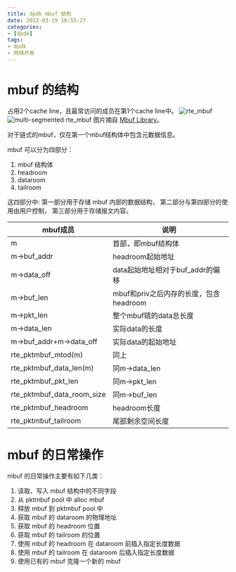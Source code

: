 ```yaml
---
title: dpdk mbuf 结构
date: 2022-03-19 10:55:27
categories:
- [dpdk]
tags:
- dpdk
- 网络开发
---
```


# mbuf 的结构
占用2个cache line，且最常访问的成员在第1个cache line中。
![rte_mbuf](../../../../../medias/images_0/dpdk_mbuf_结构_image-1.png)
![multi-segmented rte_mbuf](../../../../../medias/images_0/dpdk_mbuf_结构_image.png)
图片摘自 [Mbuf Library](https://doc.dpdk.org/guides/prog_guide/mbuf_lib.html)。

对于链式的mbuf，仅在第一个mbuf结构体中包含元数据信息。

mbuf 可以分为四部分：
1. mbuf 结构体
2. headroom
3. dataroom
4. tailroom

这四部分中:
    第一部分用于存储 mbuf 内部的数据结构，
    第二部分与第四部分的使用由用户控制，
    第三部分用于存储报文内容。

|mbuf成员                   |说明                                  |
|---------------------------|-------------------------------------|
|m	                        |首部，即mbuf结构体                    |
|m->buf_addr	            |headroom起始地址                      |
|m->data_off	            |data起始地址相对于buf_addr的偏移       |
|m->buf_len	                |mbuf和priv之后内存的长度，包含headroom  |
|m->pkt_len	                |整个mbuf链的data总长度                 |
|m->data_len	            |实际data的长度                         |
|m->buf_addr+m->data_off	|实际data的起始地址                      |
|rte_pktmbuf_mtod(m)	    |同上                                   |
|rte_pktmbuf_data_len(m)	|同m->data_len                          |
|rte_pktmbuf_pkt_len	    |同m->pkt_len                           |
|rte_pktmbuf_data_room_size	|同m->buf_len                           |
|rte_pktmbuf_headroom	    |headroom长度                           |
|rte_pktmbuf_tailroom	    |尾部剩余空间长度                        |

# mbuf 的日常操作
mbuf 的日常操作主要有如下几类：
1. 读取、写入 mbuf 结构中的不同字段
2. 从 pktmbuf pool 中 alloc  mbuf
3. 释放 mbuf 到 pktmbuf pool 中
4. 获取 mbuf 的 dataroom 的物理地址
5. 获取 mbuf 的 headroom 位置
6. 获取 mbuf 的 tailroom 的位置
7. 使用 mbuf 的 headroom 在 dataroom 前插入指定长度数据
8. 使用 mbuf 的 tailroom 在 dataroom 后插入指定长度数据
9. 使用已有的 mbuf 克隆一个新的 mbuf
